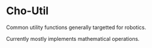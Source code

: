 # Cho-Util

Common utility functions generally targetted for robotics.

Currently mostly implements mathematical operations.
